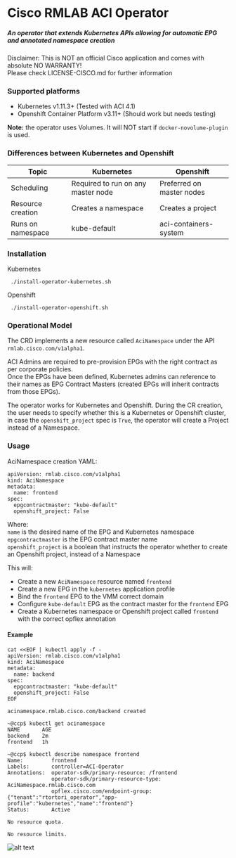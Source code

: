 # Cisco RMLAB ACI Operator
##### An operator that extends Kubernetes APIs allowing for automatic EPG and annotated namespace creation<br>
Disclaimer: This is NOT an official Cisco application and comes with absolute NO WARRANTY! <br>Please check LICENSE-CISCO.md for further information <br>

### Supported platforms
* Kubernetes v1.11.3+ (Tested with ACI 4.1)
* Openshift Container Platform v3.11+ (Should work but needs testing)

<b>Note:</b> the operator uses Volumes. It will NOT start if `docker-novolume-plugin` is used.

### Differences between Kubernetes and Openshift

| Topic        | Kubernetes           | Openshift  |
| ------------- |-------------| -----|
| Scheduling      | Required to run on any master node | Preferred on master nodes |
| Resource creation      | Creates a namespace      |   Creates a project |
| Runs on namespace| kube-default      |    aci-containers-system |


### Installation
Kubernetes

``` ./install-operator-kubernetes.sh```

Openshift

``` ./install-operator-openshift.sh```

### Operational Model
The CRD implements a new resource called `AciNamespace` under the API `rmlab.cisco.com/v1alpha1`.<br>

ACI Admins are required to pre-provision EPGs with the right contract as per corporate policies. <br>
Once the EPGs have been defined, Kubernetes admins can reference to their names as EPG Contract Masters (created EPGs will inherit contracts from those EPGs).<br>

The operator works for Kubernetes and Openshift. During the CR creation, the user needs to specify whether this is a Kubernetes or Openshift cluster, in case the `openshift_project` spec is `True`, the operator will create a Project instead of a Namespace.

### Usage

AciNamespace creation YAML:

```
apiVersion: rmlab.cisco.com/v1alpha1
kind: AciNamespace
metadata:
  name: frontend
spec:
  epgcontractmaster: "kube-default"
  openshift_project: False
```

Where:<br>
`name` is the desired name of the EPG and Kubernetes namespace<br>
`epgcontractmaster` is the EPG contract master name<br>
`openshift_project` is a boolean that instructs the operator whether to create an Openshift project, instead of a Namespace

This will:

* Create a new `AciNamespace` resource named `frontend`
* Create a new EPG in the `kubernetes` application profile
* Bind the `frontend` EPG to the VMM correct domain
* Configure `kube-default` EPG as the contract master for the `frontend` EPG
* Create a Kubernetes namespace or Openshift project called `frontend` with the correct opflex annotation

#### Example
```
cat <<EOF | kubectl apply -f -
apiVersion: rmlab.cisco.com/v1alpha1
kind: AciNamespace
metadata:
  name: backend
spec:
  epgcontractmaster: "kube-default"
  openshift_project: False
EOF
	
acinamespace.rmlab.cisco.com/backend created
```

```
~@ccp$ kubectl get acinamespace
NAME       AGE
backend    2m
frontend   1h
```

```
~@ccp$ kubectl describe namespace frontend
Name:         frontend
Labels:       controller=ACI-Operator
Annotations:  operator-sdk/primary-resource: /frontend
              operator-sdk/primary-resource-type: AciNamespace.rmlab.cisco.com
              opflex.cisco.com/endpoint-group:  {"tenant":"rtortori_operator","app-profile":"kubernetes","name":"frontend"}
Status:       Active

No resource quota.

No resource limits.
```

![alt text](https://raw.githubusercontent.com/rtortori/rmlab-aci-operator/master/screenshots/epg.png "EPGs in ACI")
